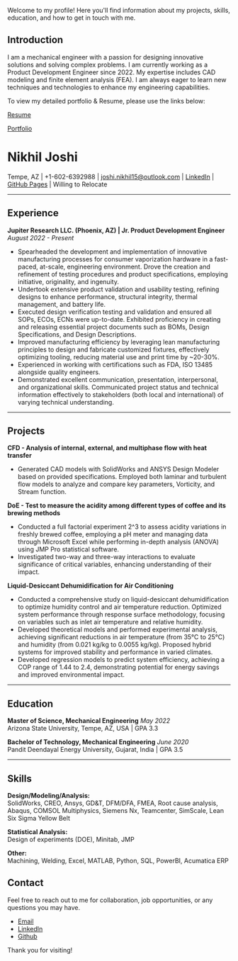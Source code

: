 Welcome to my profile! Here you'll find information about my projects, skills, education, and how to get in touch with me.

## Introduction

I am a mechanical engineer with a passion for designing innovative solutions and solving complex problems. I am currently working as a Product Development Engineer since 2022. My expertise includes CAD modeling and finite element analysis (FEA). I am always eager to learn new techniques and technologies to enhance my engineering capabilities.

To view my detailed portfolio & Resume, please use the links below:

[Resume](./Resume.pdf)

[Portfolio](./Portfolio.pdf)

# Nikhil Joshi

Tempe, AZ | +1-602-6392988 | [joshi.nikhil15@outlook.com](mailto:joshi.nikhil15@outlook.com) | [LinkedIn](https://www.linkedin.com/in/joshinikhil15) | [GitHub Pages](https://njoshi-23.github.io/) | Willing to Relocate

---

## Experience

**Jupiter Research LLC. (Phoenix, AZ) | Jr. Product Development Engineer**
*August 2022 - Present*

- Spearheaded the development and implementation of innovative manufacturing processes for consumer vaporization hardware in a fast-paced, at-scale, engineering environment. Drove the creation and refinement of testing procedures and product specifications, employing initiative, originality, and ingenuity.
- Undertook extensive product validation and usability testing, refining designs to enhance performance, structural integrity, thermal management, and battery life.
- Executed design verification testing and validation and ensured all SOPs, ECOs, ECNs were up-to-date. Exhibited proficiency in creating and releasing essential project documents such as BOMs, Design Specifications, and Design Descriptions.
- Improved manufacturing efficiency by leveraging lean manufacturing principles to design and fabricate customized fixtures, effectively optimizing tooling, reducing material use and print time by ~20-30%.
- Experienced in working with certifications such as FDA, ISO 13485 alongside quality engineers.
- Demonstrated excellent communication, presentation, interpersonal, and organizational skills. Communicated project status and technical information effectively to stakeholders (both local and international) of varying technical understanding.

---

## Projects

**CFD - Analysis of internal, external, and multiphase flow with heat transfer**

- Generated CAD models with SolidWorks and ANSYS Design Modeler based on provided specifications. Employed both laminar and turbulent flow models to analyze and compare key parameters, Vorticity, and Stream function.

**DoE - Test to measure the acidity among different types of coffee and its brewing methods**

- Conducted a full factorial experiment 2^3 to assess acidity variations in freshly brewed coffee, employing a pH meter and managing data through Microsoft Excel while performing in-depth analysis (ANOVA) using JMP Pro statistical software.
- Investigated two-way and three-way interactions to evaluate significance of critical variables, enhancing understanding of their impact.

**Liquid-Desiccant Dehumidification for Air Conditioning**

- Conducted a comprehensive study on liquid-desiccant dehumidification to optimize humidity control and air temperature reduction. Optimized system performance through response surface methodology, focusing on variables such as inlet air temperature and relative humidity.
- Developed theoretical models and performed experimental analysis, achieving significant reductions in air temperature (from 35°C to 25°C) and humidity (from 0.021 kg/kg to 0.0055 kg/kg). Proposed hybrid systems for improved stability and performance in varied climates.
- Developed regression models to predict system efficiency, achieving a COP range of 1.44 to 2.4, demonstrating potential for energy savings and improved environmental impact.

---

## Education

**Master of Science, Mechanical Engineering**
*May 2022*  
Arizona State University, Tempe, AZ, USA | GPA 3.3

**Bachelor of Technology, Mechanical Engineering**
*June 2020*  
Pandit Deendayal Energy University, Gujarat, India | GPA 3.5

---

## Skills

**Design/Modeling/Analysis:**  
SolidWorks, CREO, Ansys, GD&T, DFM/DFA, FMEA, Root cause analysis, Abaqus, COMSOL Multiphysics, Siemens Nx, Teamcenter, SimScale, Lean Six Sigma Yellow Belt

**Statistical Analysis:**  
Design of experiments (DOE), Minitab, JMP

**Other:**  
Machining, Welding, Excel, MATLAB, Python, SQL, PowerBI, Acumatica ERP









## Contact

Feel free to reach out to me for collaboration, job opportunities, or any questions you may have.

- [Email](joshi.nikhil15@outlook.com)
- [LinkedIn](https://www.linkedin.com/in/joshinikhil15)
- [Github](https://github.com/njoshi-23)

Thank you for visiting!
